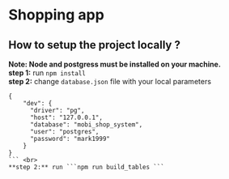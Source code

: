# Shopping app

## How to setup the project locally ?

**Note: Node and postgress must be installed on your machine.**<br>
**step 1:** run ```npm install ``` <br>
**step 2:** change ```database.json``` file with your local parameters
```
{
    "dev": {
      "driver": "pg",
      "host": "127.0.0.1",
      "database": "mobi_shop_system",
      "user": "postgres",
      "password": "mark1999"
    }
}
``` <br>
**step 2:** run ```npm run build_tables ```






 
